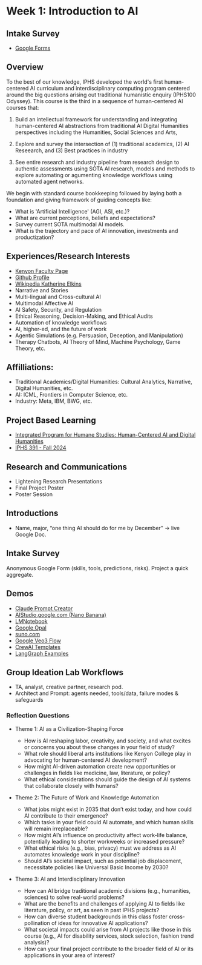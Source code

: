 # Week 1: Introduction to AI

## Intake Survey
  * [Google Forms](https://docs.google.com/forms/d/e/1FAIpQLSeElBuTf_kHvyp9c0LmSXhD25I3fZzErGq672t-wFaUBobtPw/viewform?usp=sharing&ouid=112623698525906186738)

## Overview

To the best of our knowledge, IPHS developed the world's first human-centered AI curriculum and interdisciplinary computing program centered around the big questions arising out traditional humanistic enquiry (IPHS100 Odyssey). This course is the third in a sequence of human-centered AI courses that:

1. Build an intellectual framework for understanding and integrating human-centered AI abstractions from traditional AI Digital Humanities perspectives including the Humanities, Social Sciences and Arts,

2. Explore and survey the intersection of (1) traditional academics, (2) AI Reseearch, and (3) Best practices in industry

3. See entire research and industry pipeline from research design to authentic assessments using SOTA AI research, models and methods to explore automating or agumenting knowledge workflows using automated agent networks.

We begin with standard course bookkeeping followed by laying both a foundation and giving framework of guiding concepts like:

- What is 'Artificial Intelligence' (AGI, ASI, etc.)?
- What are current perceptions, beliefs and expectations?
- Survey current SOTA multimodal AI models.
- What is the trajectory and pace of AI innovation, investments and productization?

## Experiences/Research Interests
  * [Kenyon Faculty Page](https://www.kenyon.edu/directory/jon-chun/)
  * [Github Profile](https://github.com/jon-chun)
  * [Wikipedia Katherine Elkins](https://en.wikipedia.org/wiki/Katherine_Elkins)
  * Narrative and Stories
  * Multi-lingual and Cross-cultural AI
  * Multimodal Affective AI
  * AI Safety, Security, and Regulation
  * Ethical Reasoning, Decision-Making, and Ethical Audits
  * Automation of knowledge workflows
  * AI, higher-ed, and the future of work
  * Agentic Simulations (e.g. Persuasion, Deception, and Manipulation)
  * Therapy Chatbots, AI Theory of Mind, Machine Psychology, Game Theory, etc.

## Affilliations:
  * Traditional Academics/Digital Humanities: Cultural Analytics, Narrative, Digital Humanities, etc.
  * AI: ICML, Frontiers in Computer Science, etc.
  * Industry: Meta, IBM, BWG, etc.

## Project Based Learning

  * [Integrated Program for Humane Studies: Human-Centered AI and Digital Humanities](https://digital.kenyon.edu/dh/)
  * [IPHS 391 - Fall 2024](https://github.com/jon-chun#course-descriptions-and-mentored-research)

## Research and Communications

  * Lightening Research Presentations
  * Final Project Poster
  * Poster Session

## Introductions

  * Name, major, “one thing AI should do for me by December” → live Google Doc.

## Intake Survey
  Anonymous Google Form (skills, tools, predictions, risks). Project a quick aggregate.

## Demos
  * [Claude Prompt Creator](https://claude.ai/public/artifacts/3796db7e-4ef1-4cab-b70c-d045778f23ec)
  * [AIStudio.google.com (Nano Banana)](https://aistudio.google.com/prompts/new_chat)
  * [LMNotebook](https://notebooklm.google/)
  * [Google Opal](https://opal.withgoogle.com/)
  * [suno.com](https://suno.com/)
  * [Google Veo3 Flow](https://labs.google/flow/about)
  * [CrewAI Templates](https://www.crewai.com/templates)
  * [LangGraph Examples](https://github.com/langchain-ai/langgraph/tree/main/examples)

## Group Ideation Lab Workflows
  * TA, analyst, creative partner, research pod.  
  * Architect and Prompt: agents needed, tools/data, failure modes & safeguards

### Reflection Questions

* Theme 1: AI as a Civilization-Shaping Force
  * How is AI reshaping labor, creativity, and society, and what excites or concerns you about these changes in your field of study?
  * What role should liberal arts institutions like Kenyon College play in advocating for human-centered AI development?
  * How might AI-driven automation create new opportunities or challenges in fields like medicine, law, literature, or policy?
  * What ethical considerations should guide the design of AI systems that collaborate closely with humans?

* Theme 2: The Future of Work and Knowledge Automation
  * What jobs might exist in 2035 that don’t exist today, and how could AI contribute to their emergence?
  * Which tasks in your field could AI automate, and which human skills will remain irreplaceable?
  * How might AI’s influence on productivity affect work-life balance, potentially leading to shorter workweeks or increased pressure?
  * What ethical risks (e.g., bias, privacy) must we address as AI automates knowledge work in your discipline?
  * Should AI’s societal impact, such as potential job displacement, necessitate policies like Universal Basic Income by 2030?

* Theme 3: AI and Interdisciplinary Innovation
  * How can AI bridge traditional academic divisions (e.g., humanities, sciences) to solve real-world problems?
  * What are the benefits and challenges of applying AI to fields like literature, policy, or art, as seen in past IPHS projects?
  * How can diverse student backgrounds in this class foster cross-pollination of ideas for innovative AI applications?
  * What societal impacts could arise from AI projects like those in this course (e.g., AI for disability services, stock selection, fashion trend analysis)?
  * How can your final project contribute to the broader field of AI or its applications in your area of interest?
